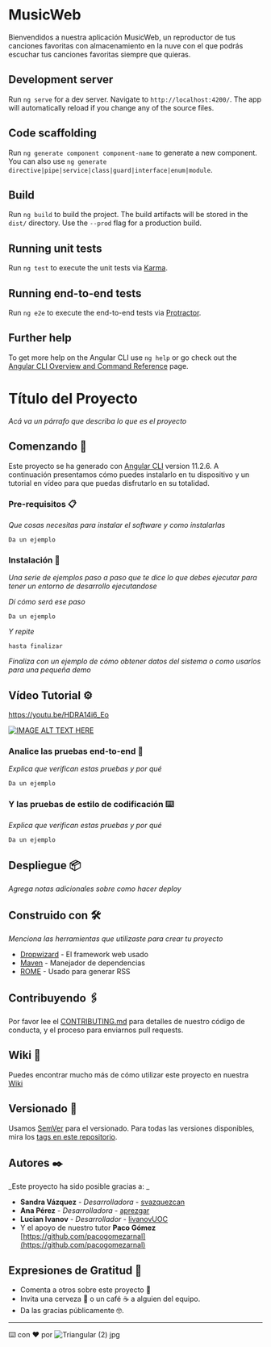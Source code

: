 # MusicWeb

Bienvendidos a nuestra aplicación MusicWeb, un reproductor de tus canciones favoritas con almacenamiento en la nuve con el que podrás escuchar tus canciones favoritas siempre que quieras. 

## Development server

Run `ng serve` for a dev server. Navigate to `http://localhost:4200/`. The app will automatically reload if you change any of the source files.

## Code scaffolding

Run `ng generate component component-name` to generate a new component. You can also use `ng generate directive|pipe|service|class|guard|interface|enum|module`.

## Build

Run `ng build` to build the project. The build artifacts will be stored in the `dist/` directory. Use the `--prod` flag for a production build.

## Running unit tests

Run `ng test` to execute the unit tests via [Karma](https://karma-runner.github.io).

## Running end-to-end tests

Run `ng e2e` to execute the end-to-end tests via [Protractor](http://www.protractortest.org/).

## Further help

To get more help on the Angular CLI use `ng help` or go check out the [Angular CLI Overview and Command Reference](https://angular.io/cli) page.
# Título del Proyecto

_Acá va un párrafo que describa lo que es el proyecto_

## Comenzando 🚀

Este proyecto se ha generado con [Angular CLI](https://github.com/angular/angular-cli) version 11.2.6. A continuación presentamos cómo puedes instalarlo en tu dispositivo y un tutorial en vídeo para que puedas disfrutarlo en su totalidad. 


### Pre-requisitos 📋

_Que cosas necesitas para instalar el software y como instalarlas_

```
Da un ejemplo
```

### Instalación 🔧

_Una serie de ejemplos paso a paso que te dice lo que debes ejecutar para tener un entorno de desarrollo ejecutandose_

_Dí cómo será ese paso_

```
Da un ejemplo
```

_Y repite_

```
hasta finalizar
```

_Finaliza con un ejemplo de cómo obtener datos del sistema o como usarlos para una pequeña demo_

## Vídeo Tutorial ⚙️
https://youtu.be/HDRA14i6_Eo

[![IMAGE ALT TEXT HERE](https://img.youtube.com/vi/HDRA14i6_Eo/0.jpg)](https://www.youtube.com/watch?v=HDRA14i6_Eo)


### Analice las pruebas end-to-end 🔩

_Explica que verifican estas pruebas y por qué_

```
Da un ejemplo
```

### Y las pruebas de estilo de codificación ⌨️

_Explica que verifican estas pruebas y por qué_

```
Da un ejemplo
```

## Despliegue 📦

_Agrega notas adicionales sobre como hacer deploy_

## Construido con 🛠️

_Menciona las herramientas que utilizaste para crear tu proyecto_

* [Dropwizard](http://www.dropwizard.io/1.0.2/docs/) - El framework web usado
* [Maven](https://maven.apache.org/) - Manejador de dependencias
* [ROME](https://rometools.github.io/rome/) - Usado para generar RSS

## Contribuyendo 🖇️

Por favor lee el [CONTRIBUTING.md](https://gist.github.com/villanuevand/xxxxxx) para detalles de nuestro código de conducta, y el proceso para enviarnos pull requests.

## Wiki 📖

Puedes encontrar mucho más de cómo utilizar este proyecto en nuestra [Wiki](https://github.com/tu/proyecto/wiki)

## Versionado 📌

Usamos [SemVer](http://semver.org/) para el versionado. Para todas las versiones disponibles, mira los [tags en este repositorio](https://github.com/tu/proyecto/tags).

## Autores ✒️

_Este proyecto ha sido posible gracias a: _

* **Sandra Vázquez** - *Desarrolladora* - [svazquezcan](https://github.com/svazquezcan)
* **Ana Pérez** - *Desarrolladora* - [aprezgar](https://github.com/aprezgar)
* **Lucian Ivanov** - *Desarrollador* - [livanovUOC](https://github.com/livanovUOC)
* Y el apoyo de nuestro tutor **Paco Gómez** [https://github.com/pacogomezarnal](https://github.com/pacogomezarnal)

## Expresiones de Gratitud 🎁

* Comenta a otros sobre este proyecto 📢
* Invita una cerveza 🍺 o un café ☕ a alguien del equipo. 
* Da las gracias públicamente 🤓.

---
⌨️ con ❤️ por ![Triangular (2) jpg](https://user-images.githubusercontent.com/63413295/120093660-04e08480-c11c-11eb-8f5e-14107c74e987.png)

